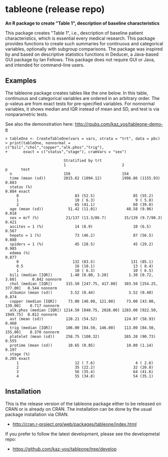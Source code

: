 tableone (release repo)
===============================================================================

**An R package to create "Table 1", description of baseline characteristics**

This package creates "Table 1", i.e., description of baseline patient characteristics, which is essential every medical research. This package provides functions to create such summaries for continuous and categorical variables, optionally with subgroup comparisons. The package was inspired by and based on descriptive statistics functions in Deducer, a Java-based GUI package by Ian Fellows. This package does not require GUI or Java, and intended for command-line users.


Examples
-------------------------------------------------------------------------------

The tableone package creates tables like the one below. In this table, continuous and categorical variables are ordered in an arbitrary order. The p-valeus are from exact tests for pre-specified variables. For nonnormal variables, it shows median and IQR instead of mean and SD, and test is via nonparametric tests.

See also the demonstration here: http://rpubs.com/kaz_yos/tableone-demo-e

```
> tableOne <- CreateTableOne(vars = vars, strata = "trt", data = pbc)
> print(tableOne, nonnormal = c("bili","chol","copper","alk.phos","trig"),
+       exact = c("status","stage"), cramVars = "sex")

                          Stratified by trt
                          1                         2                         p      test   
  n                       158                       154                                     
  time (mean (sd))        2015.62 (1094.12)         1996.86 (1155.93)          0.883        
  status (%)                                                                   0.884 exact  
     0                         83 (52.5)                 85 (55.2)                          
     1                         10 ( 6.3)                  9 ( 5.8)                          
     2                         65 (41.1)                 60 (39.0)                          
  age (mean (sd))           51.42 (11.01)             48.58 (9.96)             0.018        
  sex = m/f (%)            21/137 (13.3/86.7)        15/139 (9.7/90.3)         0.421        
  ascites = 1 (%)              14 (8.9)                  10 (6.5)              0.567        
  hepato = 1 (%)               73 (46.2)                 87 (56.5)             0.088        
  spiders = 1 (%)              45 (28.5)                 45 (29.2)             0.985        
  edema (%)                                                                    0.877        
     0                        132 (83.5)                131 (85.1)                          
     0.5                       16 (10.1)                 13 ( 8.4)                          
     1                         10 ( 6.3)                 10 ( 6.5)                          
  bili (median [IQR])        1.40 [0.80, 3.20]         1.30 [0.72, 3.60]       0.842 nonnorm
  chol (median [IQR])      315.50 [247.75, 417.00]   303.50 [254.25, 377.00]   0.544 nonnorm
  albumin (mean (sd))        3.52 (0.44)               3.52 (0.40)             0.874        
  copper (median [IQR])     73.00 [40.00, 121.00]     73.00 [43.00, 139.00]    0.717 nonnorm
  alk.phos (median [IQR]) 1214.50 [840.75, 2028.00] 1283.00 [922.50, 1949.75]  0.812 nonnorm
  ast (mean (sd))          120.21 (54.52)            124.97 (58.93)            0.460        
  trig (median [IQR])      106.00 [84.50, 146.00]    113.00 [84.50, 155.00]    0.370 nonnorm
  platelet (mean (sd))     258.75 (100.32)           265.20 (90.73)            0.555        
  protime (mean (sd))       10.65 (0.85)              10.80 (1.14)             0.197        
  stage (%)                                                                    0.205 exact  
     1                         12 ( 7.6)                  4 ( 2.6)                          
     2                         35 (22.2)                 32 (20.8)                          
     3                         56 (35.4)                 64 (41.6)                          
     4                         55 (34.8)                 54 (35.1)                          
```


Installation
-------------------------------------------------------------------------------

This is the release version of the tableone package either to be released on CRAN or is already on CRAN. The installation can be done by the usual package installation via CRAN.

- http://cran.r-project.org/web/packages/tableone/index.html




If you prefer to follow the latest development, please see the developmetal repo:

- https://github.com/kaz-yos/tableone/tree/develop
